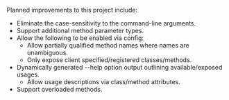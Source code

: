 Planned improvements to this project include:

* Eliminate the case-sensitivity to the command-line arguments.
* Support additional method parameter types.
* Allow the following to be enabled via config:
  * Allow partially qualified method names where names are unambiguous.
  * Only expose client specified/registered classes/methods.
* Dynamically generated --help option output outlining available/exposed usages.
  * Allow usage descriptions via class/method attributes.
* Support overloaded methods.
